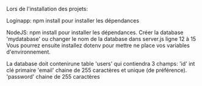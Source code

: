 Lors de l'installation des projets:

Loginapp:
npm install pour installer les dépendances

NodeJS:
npm install pour installer les dépendances.
Créer la database 'mydatabase' ou changer le nom de la database dans server.js ligne 12 à 15
Vous pourrez ensuite installez dotenv pour mettre ne place vos variables d'environnement.

La database doit contenirune table 'users' qui contiendra 3 champs:
'id' int clé primaire
'email' chaine de 255 caractères et unique (de préférence).
'password' chaine de 255 caractères
